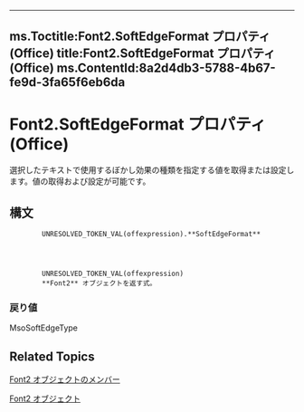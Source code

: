 

---
ms.Toctitle:Font2.SoftEdgeFormat プロパティ (Office)
title:Font2.SoftEdgeFormat プロパティ (Office)
ms.ContentId:8a2d4db3-5788-4b67-fe9d-3fa65f6eb6da
---
# Font2.SoftEdgeFormat プロパティ (Office)




選択したテキストで使用するぼかし効果の種類を指定する値を取得または設定します。値の取得および設定が可能です。

## 構文

            UNRESOLVED_TOKEN_VAL(offexpression).**SoftEdgeFormat**




            UNRESOLVED_TOKEN_VAL(offexpression)
            **Font2** オブジェクトを返す式。

### 戻り値
MsoSoftEdgeType





## Related Topics

[Font2 オブジェクトのメンバー](8c91a433-b474-486a-4c03-eb9f7b44ecb0.md)

[Font2 オブジェクト](8e892c52-56d9-72bd-2893-b15a17cd59ae.md)




